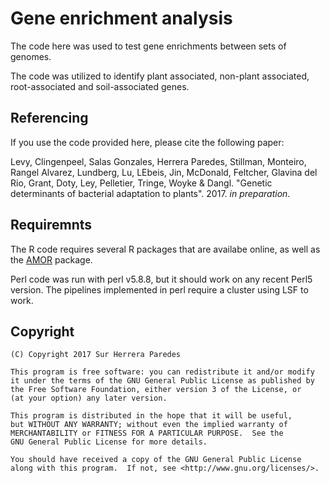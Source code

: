 # Gene enrichment analysis
The code here was used to test gene enrichments between sets of genomes.

The code was utilized to identify plant associated, non-plant associated,
root-associated and soil-associated genes.

## Referencing

If you use the code provided here, please cite the following paper:

Levy, Clingenpeel, Salas Gonzales, Herrera Paredes, Stillman, Monteiro,
Rangel Alvarez, Lundberg, Lu, LEbeis, Jin, McDonald, Feltcher, Glavina del Rio,
Grant, Doty, Ley, Pelletier, Tringe, Woyke & Dangl. "Genetic determinants
of bacterial adaptation to plants". 2017. *in preparation*.

## Requiremnts

The R code requires several R packages that are availabe online,
as well as the [AMOR](https://github.com/surh/AMOR) package.

Perl code was run with perl v5.8.8, but it should work on any recent
Perl5 version. The pipelines implemented in perl require a cluster
using LSF to work.

## Copyright
    (C) Copyright 2017 Sur Herrera Paredes

    This program is free software: you can redistribute it and/or modify
    it under the terms of the GNU General Public License as published by
    the Free Software Foundation, either version 3 of the License, or
    (at your option) any later version.

    This program is distributed in the hope that it will be useful,
    but WITHOUT ANY WARRANTY; without even the implied warranty of
    MERCHANTABILITY or FITNESS FOR A PARTICULAR PURPOSE.  See the
    GNU General Public License for more details.

    You should have received a copy of the GNU General Public License
    along with this program.  If not, see <http://www.gnu.org/licenses/>.

